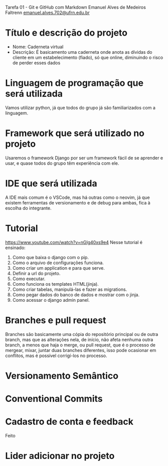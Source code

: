 Tarefa 01 - Git e GitHub com Markdown
Emanuel Alves de Medeiros
Faltrenn
emanuel.alves.702@ufrn.edu.br

# Título e descrição do projeto
- Nome: Caderneta virtual
- Descrição: É basicamento uma caderneta onde anota as dívidas do cliente em um estabelecimento (fiado), só que online, diminuindo o risco de perder esses dados

# Linguagem de programação que será utilizada
Vamos utilizar python, já que todos do grupo já são familiarizados com a linguagem.

# Framework que será utilizado no projeto
Usaremos o framework Django por ser um framework fácil de se aprender e usar, e quase todos do grupo têm experiência com ele.

# IDE que será utilizada
A IDE mais comum é o VSCode, mas há outras como o neovim, já que existem ferramentas de versionamento e de debug para ambas, fica à escolha do integrante.

# Tutorial
https://www.youtube.com/watch?v=nGIg40xs9e4
Nesse tutorial é ensinado:
1. Como que baixa o django com o pip.
2. Como o arquivo de configurações funciona.
3. Como criar um application e para que serve.
4. Definir a url do projeto.
5. Como executar.
6. Como funciona os templates HTML(jinja).
7. Como criar tabelas, manipulá-las e fazer as migrations.
8. Como pegar dados do banco de dados e mostrar com o jinja.
9. Como acessar o django admin panel.

# Branches e pull request
Branches são basicamente uma cópia do repositório principal ou de outra branch, mas que as alterações nela, de início, não afeta nenhuma outra branch, a menos que haja o merge, ou pull request, que é o processo de mergear, mixar, juntar duas branches diferentes, isso pode ocasionar em conflitos, mas é possível corrigí-los no processo.

# Versionamento Semântico

# Conventional Commits

# Cadastro de conta e feedback
Feito

# Lider adicionar no projeto
